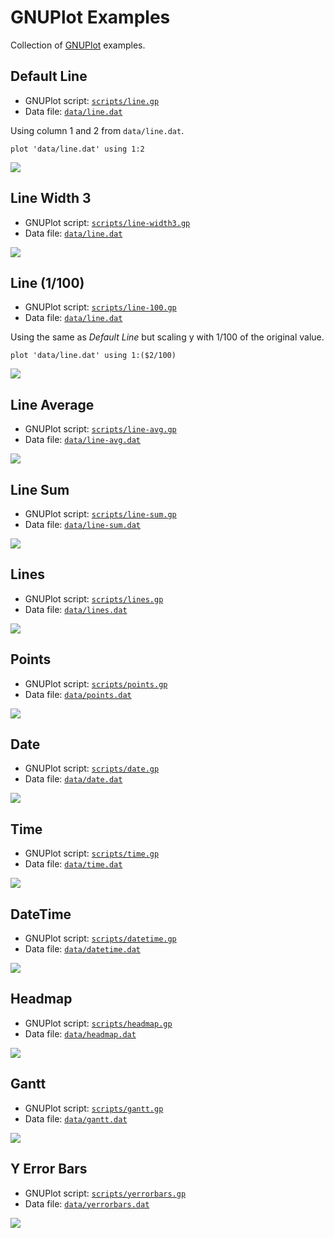 # GNUPlot Examples

Collection of [GNUPlot](http://www.gnuplot.info/) examples.

## Default Line

- GNUPlot script: [`scripts/line.gp`](scripts/line.gp)
- Data file: [`data/line.dat`](data/line.dat)

Using column 1 and 2 from `data/line.dat`.

	plot 'data/line.dat' using 1:2

![](img/line.png)

## Line Width 3

- GNUPlot script: [`scripts/line-width3.gp`](scripts/line-width3.gp)
- Data file: [`data/line.dat`](data/line.dat)

![](img/line-width3.png)

## Line (1/100)

- GNUPlot script: [`scripts/line-100.gp`](scripts/line-100.gp)
- Data file: [`data/line.dat`](data/line.dat)

Using the same as *Default Line* but scaling y with 1/100 of the original value.

	plot 'data/line.dat' using 1:($2/100)

![](img/line-100.png)

## Line Average

- GNUPlot script: [`scripts/line-avg.gp`](scripts/line-avg.gp)
- Data file: [`data/line-avg.dat`](data/line-avg.dat)

![](img/line-avg.png)

## Line Sum

- GNUPlot script: [`scripts/line-sum.gp`](scripts/line-sum.gp)
- Data file: [`data/line-sum.dat`](data/line-sum.dat)

![](img/line-sum.png)

## Lines

- GNUPlot script: [`scripts/lines.gp`](scripts/lines.gp)
- Data file: [`data/lines.dat`](data/lines.dat)

![](img/lines.png)

## Points

- GNUPlot script: [`scripts/points.gp`](scripts/points.gp)
- Data file: [`data/points.dat`](data/points.dat)

![](img/points.png)

## Date

- GNUPlot script: [`scripts/date.gp`](scripts/date.gp)
- Data file: [`data/date.dat`](data/date.dat)

![](img/date.png)

## Time

- GNUPlot script: [`scripts/time.gp`](scripts/time.gp)
- Data file: [`data/time.dat`](data/time.dat)

![](img/time.png)

## DateTime

- GNUPlot script: [`scripts/datetime.gp`](scripts/datetime.gp)
- Data file: [`data/datetime.dat`](data/datetime.dat)

![](img/datetime.png)

## Headmap

- GNUPlot script: [`scripts/headmap.gp`](scripts/headmap.gp)
- Data file: [`data/headmap.dat`](data/headmap.dat)

![](img/headmap.png)

## Gantt

- GNUPlot script: [`scripts/gantt.gp`](scripts/gantt.gp)
- Data file: [`data/gantt.dat`](data/gantt.dat)

![](img/gantt.png)

## Y Error Bars

- GNUPlot script: [`scripts/yerrorbars.gp`](scripts/yerrorbars.gp)
- Data file: [`data/yerrorbars.dat`](data/yerrorbars.dat)

![](img/yerrorbars.png)
